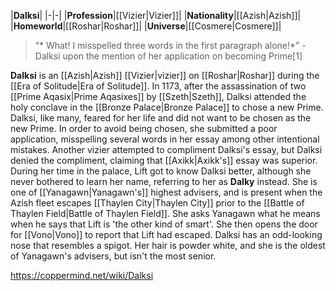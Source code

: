 |**Dalksi**|
|-|-|
|**Profession**|[[Vizier\|Vizier]]|
|**Nationality**|[[Azish\|Azish]]|
|**Homeworld**|[[Roshar\|Roshar]]|
|**Universe**|[[Cosmere\|Cosmere]]|

>“* What! I misspelled three words in the first paragraph alone!*”
\- Dalksi upon the mention of her application on becoming Prime[1]


**Dalksi** is an [[Azish\|Azish]] [[Vizier\|vizier]] on [[Roshar\|Roshar]] during the [[Era of Solitude\|Era of Solitude]].
In 1173, after the assassination of two [[Prime Aqasix\|Prime Aqasixes]] by [[Szeth\|Szeth]], Dalksi attended the holy conclave in the [[Bronze Palace\|Bronze Palace]] to chose a new Prime. Dalksi, like many, feared for her life and did not want to be chosen as the new Prime. In order to avoid being chosen, she submitted a poor application, misspelling several words in her essay among other intentional mistakes. Another vizier attempted to compliment Dalksi's essay, but Dalksi denied the compliment, claiming that [[Axikk\|Axikk's]] essay was superior.
During her time in the palace, Lift got to know Dalksi better, although she never bothered to learn her name, referring to her as **Dalky** instead.
She is one of [[Yanagawn\|Yanagawn's]] highest advisers, and is present when the Azish fleet escapes [[Thaylen City\|Thaylen City]] prior to the [[Battle of Thaylen Field\|Battle of Thaylen Field]]. She asks Yanagawn what he means when he says that Lift is 'the other kind of smart'. She then opens the door for [[Vono\|Vono]] to report that Lift had escaped.
Dalksi has an odd-looking nose that resembles a spigot. Her hair is powder white, and she is the oldest of Yanagawn's advisers, but isn't the most senior.



https://coppermind.net/wiki/Dalksi